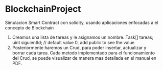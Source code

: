 # BlockchainProject
Simulacion Smart Contract con solidity, usando aplicaciones enfocadas a el concepto de Blockchain
1.	Creamos una lista de tareas y le asignamos un nombre.
    Task[] tareas;
    uint siguientId; // default value 0, add public to see the value
2.  Posteriormente haremos un Crud, para poder insertar, actualizar y borrar cada tarea.
    Cada metodo implementado para el funcionamiento del Crud, se puede visualizar de manera mas detallada en el manual en PDF.
